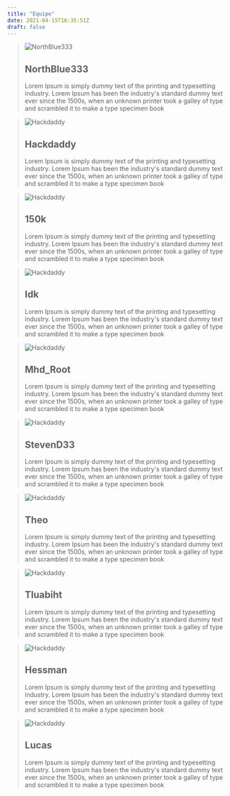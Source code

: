 ```yaml
---
title: "Equipe"
date: 2021-04-15T16:35:51Z
draft: false
---
```


> ![NorthBlue333](https://picsum.photos/200)
> ## NorthBlue333
>
> Lorem Ipsum is simply dummy text of the printing and typesetting industry. Lorem Ipsum has been the industry's standard dummy text ever since the 1500s, when an unknown printer took a galley of type and scrambled it to make a type specimen book

> ![Hackdaddy](https://picsum.photos/200)
> ## Hackdaddy
>
> Lorem Ipsum is simply dummy text of the printing and typesetting industry. Lorem Ipsum has been the industry's standard dummy text ever since the 1500s, when an unknown printer took a galley of type and scrambled it to make a type specimen book

> ![Hackdaddy](https://picsum.photos/200)
> ## 150k
>
> Lorem Ipsum is simply dummy text of the printing and typesetting industry. Lorem Ipsum has been the industry's standard dummy text ever since the 1500s, when an unknown printer took a galley of type and scrambled it to make a type specimen book

> ![Hackdaddy](https://picsum.photos/200)
> ## Idk
>
> Lorem Ipsum is simply dummy text of the printing and typesetting industry. Lorem Ipsum has been the industry's standard dummy text ever since the 1500s, when an unknown printer took a galley of type and scrambled it to make a type specimen book

> ![Hackdaddy](https://picsum.photos/200)
> ## Mhd_Root
>
> Lorem Ipsum is simply dummy text of the printing and typesetting industry. Lorem Ipsum has been the industry's standard dummy text ever since the 1500s, when an unknown printer took a galley of type and scrambled it to make a type specimen book

> ![Hackdaddy](https://picsum.photos/200)
> ## StevenD33
>
> Lorem Ipsum is simply dummy text of the printing and typesetting industry. Lorem Ipsum has been the industry's standard dummy text ever since the 1500s, when an unknown printer took a galley of type and scrambled it to make a type specimen book

> ![Hackdaddy](https://picsum.photos/200)
> ## Theo
>
> Lorem Ipsum is simply dummy text of the printing and typesetting industry. Lorem Ipsum has been the industry's standard dummy text ever since the 1500s, when an unknown printer took a galley of type and scrambled it to make a type specimen book

> ![Hackdaddy](https://picsum.photos/200)
> ## Tluabiht
>
> Lorem Ipsum is simply dummy text of the printing and typesetting industry. Lorem Ipsum has been the industry's standard dummy text ever since the 1500s, when an unknown printer took a galley of type and scrambled it to make a type specimen book

> ![Hackdaddy](https://picsum.photos/200)
> ## Hessman
>
> Lorem Ipsum is simply dummy text of the printing and typesetting industry. Lorem Ipsum has been the industry's standard dummy text ever since the 1500s, when an unknown printer took a galley of type and scrambled it to make a type specimen book

> ![Hackdaddy](https://picsum.photos/200)
> ## Lucas
>
> Lorem Ipsum is simply dummy text of the printing and typesetting industry. Lorem Ipsum has been the industry's standard dummy text ever since the 1500s, when an unknown printer took a galley of type and scrambled it to make a type specimen book

